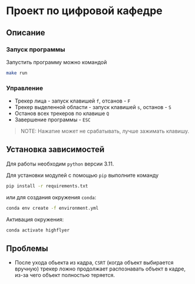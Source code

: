 # Проект по цифровой кафедре

## Описание

### Запуск программы

Запустить программу можно командой

```bash
make run
```

### Управление

- Трекер лица - запуск клавишей `f`, отсанов - `F`
- Трекер выделенной области - запуск клавишей `s`, останов - `S`
- Останов всех трекеров по клавише `Q`
- Завершение программы - `ESC`

> NOTE: Нажатие может не срабатывать, лучше зажимать клавишу.

## Установка зависимостей

Для работы необходим `python` версии 3.11.

Для установки модулей с помощью `pip` выполните команду

```bash
pip install -r requirements.txt
```

или для создания окружения `conda`:

```bash
conda env create -f environment.yml
```

Активация окружения:

```bash
conda activate highflyer
```

## Проблемы

- После ухода обьекта из кадра, `CSRT` (когда объект выбирается вручную) трекер ложно продолжает распознавать объект в кадре, из-за чего объект полностью теряется.
